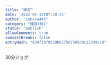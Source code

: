 ```yaml
---
title: "練習"
date: '2022-05-13T07:50:22'
author: "subaru44k"
category: "練習(弱)"
status: "publish"
allowComments: true
convertBreaks: false
entryHash: "934f30f95d9b827507365d0c22349cc0"
---
```

30分ジョグ
